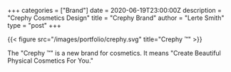 +++
categories = ["Brand"]
date = 2020-06-19T23:00:00Z
description = "Crephy Cosmetics Design"
title = "Crephy Brand"
author = "Lerte Smith"
type = "post"
+++

{{< figure src="/images/portfolio/crephy.svg" title="Crephy ™" >}}

The "Crephy ™" is a new brand for cosmetics. It means "Create Beautiful Physical Cosmetics For You."


